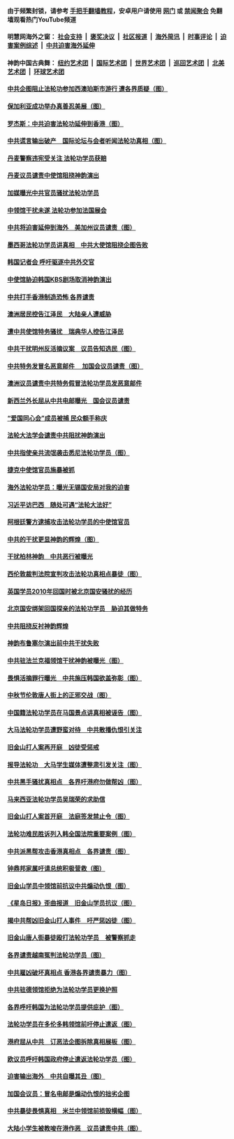 #### 由于频繁封锁，请参考 [手把手翻墙教程](https://github.com/gfw-breaker/guides/wiki/)，安卓用户请使用 [网门](https://github.com/gfw-breaker/bn-android/blob/master/ogate.md?t=05261837?t=05261539?t=05261254) 或 [禁闻聚合](https://github.com/gfw-breaker/bn-android) 免翻墙观看热门YouTube频道 

#### 明慧网海外之窗：&nbsp;[社会支持](140.md?t=05261837?t=05261539?t=05261254) &nbsp;|&nbsp; [褒奖决议](282.md?t=05261837?t=05261539?t=05261254) &nbsp;|&nbsp; [社区报道](91.md?t=05261837?t=05261539?t=05261254) &nbsp;|&nbsp; [海外简讯](245.md?t=05261837?t=05261539?t=05261254) &nbsp;|&nbsp; [时事评论](251.md?t=05261837?t=05261539?t=05261254) &nbsp;|&nbsp; [迫害案例综述](328.md?t=05261837?t=05261539?t=05261254) &nbsp;|&nbsp; [中共迫害海外延伸](236.md?t=05261837?t=05261539?t=05261254) 

#### 神韵中国古典舞：&nbsp;[纽约艺术团](nf4778.md?t=05261837?t=05261539?t=05261254) &nbsp;|&nbsp; [国际艺术团](nf4780.md?t=05261837?t=05261539?t=05261254) &nbsp;|&nbsp; [世界艺术团](nf5951.md?t=05261837?t=05261539?t=05261254) &nbsp;|&nbsp; [巡回艺术团](nf4779.md?t=05261837?t=05261539?t=05261254) &nbsp;|&nbsp; [北美艺术团](nf1148019.md?t=05261837?t=05261539?t=05261254) &nbsp;|&nbsp; [环球艺术团](nf1299941.md?t=05261837?t=05261539?t=05261254)  

#### [中共企图阻止法轮功参加西澳珀斯市游行 遭各界质疑（图）](../pages/236/378113.md?t=05261837?t=05261539?t=05261254) 

#### [保加利亚成功举办真善忍美展（图）](../pages/236/373530.md?t=05261837?t=05261539?t=05261254) 

#### [罗杰斯：中共迫害法轮功延伸到香港（图）](../pages/236/371329.md?t=05261837?t=05261539?t=05261254) 

#### [中共谎言输出破产　国际论坛与会者听闻法轮功真相（图）](../pages/236/370880.md?t=05261837?t=05261539?t=05261254) 

#### [丹麦警察违宪受关注 法轮功学员获赔](../pages/236/370323.md?t=05261837?t=05261539?t=05261254) 

#### [丹麦议员谴责中使馆阻挠神韵演出](../pages/236/362691.md?t=05261837?t=05261539?t=05261254) 

#### [加媒曝光中共官员骚扰法轮功学员](../pages/236/359483.md?t=05261837?t=05261539?t=05261254) 

#### [中领馆干扰未遂 法轮功参加法国展会](../pages/236/356081.md?t=05261837?t=05261539?t=05261254) 

#### [中共将迫害延伸到海外　美加州议员谴责（图）](../pages/236/353538.md?t=05261837?t=05261539?t=05261254) 

#### [墨西哥法轮功学员讲真相　中共大使馆阻挠企图告败](../pages/236/351495.md?t=05261837?t=05261539?t=05261254) 

#### [韩国记者会 呼吁驱逐中共外交官](../pages/236/331895.md?t=05261837?t=05261539?t=05261254) 

#### [中使馆胁迫韩国KBS剧场取消神韵演出](../pages/236/327606.md?t=05261837?t=05261539?t=05261254) 

#### [中共打手香港制造恐怖 各界谴责](../pages/236/322935.md?t=05261837?t=05261539?t=05261254) 

#### [澳洲居民控告江泽民　大陆亲人遭威胁](../pages/236/314743.md?t=05261837?t=05261539?t=05261254) 

#### [遭中共使馆特务骚扰　瑞典华人控告江泽民](../pages/236/312119.md?t=05261837?t=05261539?t=05261254) 

#### [中共干扰明州反活摘议案　议员告知选民（图）](../pages/236/310404.md?t=05261837?t=05261539?t=05261254) 

#### [中共特务发冒名恶意邮件 　加国会议员谴责（图）](../pages/236/310330.md?t=05261837?t=05261539?t=05261254) 

#### [澳洲议员谴责中共特务假冒法轮功学员发恶意邮件](../pages/236/310274.md?t=05261837?t=05261539?t=05261254) 

#### [新西兰外长屈从中共电邮曝光　国会议员谴责](../pages/236/308582.md?t=05261837?t=05261539?t=05261254) 

#### [“爱国同心会”成员被捕 民众额手称庆](../pages/236/306076.md?t=05261837?t=05261539?t=05261254) 

#### [法轮大法学会谴责中共阻扰神韵演出](../pages/236/305419.md?t=05261837?t=05261539?t=05261254) 

#### [中共指使亲共流氓袭击悉尼法轮功学员（图）](../pages/236/300542.md?t=05261837?t=05261539?t=05261254) 

#### [捷克中使馆官员施暴被抓](../pages/236/296689.md?t=05261837?t=05261539?t=05261254) 

#### [海外法轮功学员：曝光无锡国安局对我的迫害](../pages/236/296314.md?t=05261837?t=05261539?t=05261254) 

#### [习近平访巴西　随处可遇“法轮大法好”](../pages/236/295171.md?t=05261837?t=05261539?t=05261254) 

#### [阿根廷警方逮捕攻击法轮功学员的中使馆官员](../pages/236/294978.md?t=05261837?t=05261539?t=05261254) 

#### [中共的干扰更显神韵的辉煌（图）](../pages/236/289344.md?t=05261837?t=05261539?t=05261254) 

#### [干扰柏林神韵　中共恶行被曝光](../pages/236/289063.md?t=05261837?t=05261539?t=05261254) 

#### [西伦敦裁判法院宣判攻击法轮功真相点暴徒（图）](../pages/236/282722.md?t=05261837?t=05261539?t=05261254) 

#### [英国学员2010年回国时被北京国安骚扰的经历](../pages/236/281907.md?t=05261837?t=05261539?t=05261254) 

#### [北京国安绑架回国探亲的法轮功学员　胁迫其做特务](../pages/236/280941.md?t=05261837?t=05261539?t=05261254) 

#### [中共阻挠反衬神韵辉煌](../pages/236/270961.md?t=05261837?t=05261539?t=05261254) 

#### [神韵布鲁塞尔演出前中共干扰失败](../pages/236/270811.md?t=05261837?t=05261539?t=05261254) 

#### [中共驻法兰克福领馆干扰神韵被曝光（图）](../pages/236/270766.md?t=05261837?t=05261539?t=05261254) 

#### [畏惧活摘罪行曝光　中共施压韩国欲盖弥彰（图）](../pages/236/264930.md?t=05261837?t=05261539?t=05261254) 

#### [中秋节伦敦唐人街上的正邪交战（图）](../pages/236/263597.md?t=05261837?t=05261539?t=05261254) 

#### [中国籍法轮功学员在马国景点讲真相被诬告（图）](../pages/236/262918.md?t=05261837?t=05261539?t=05261254) 

#### [大马法轮功学员遭野蛮对待　中共散播仇恨引关注](../pages/236/262024.md?t=05261837?t=05261539?t=05261254) 

#### [旧金山打人案再开庭　凶徒受惩戒](../pages/236/261596.md?t=05261837?t=05261539?t=05261254) 

#### [报导法轮功　大马学生媒体遭整肃引发关注（图）](../pages/236/261602.md?t=05261837?t=05261539?t=05261254) 

#### [中共黑手骚扰真相点　各界吁港府勿做帮凶（图）](../pages/236/261437.md?t=05261837?t=05261539?t=05261254) 

#### [马来西亚法轮功学员吴瑞荣的求助信](../pages/236/261163.md?t=05261837?t=05261539?t=05261254) 

#### [旧金山打人案首开庭　法庭签发禁止令（图）](../pages/236/261107.md?t=05261837?t=05261539?t=05261254) 

#### [法轮功难民胜诉列入韩全国法院重要案例（图）](../pages/236/260148.md?t=05261837?t=05261539?t=05261254) 

#### [中共派黑帮攻击香港真相点　各界谴责（图）](../pages/236/259940.md?t=05261837?t=05261539?t=05261254) 

#### [钟鼎邦家属吁请总统积极营救（图）](../pages/236/259492.md?t=05261837?t=05261539?t=05261254) 

#### [旧金山学员中领馆前抗议中共煽动仇恨（图）](../pages/236/259209.md?t=05261837?t=05261539?t=05261254) 

#### [《星岛日报》歪曲报道　旧金山学员抗议（图）](../pages/236/259008.md?t=05261837?t=05261539?t=05261254) 

#### [揭中共帮凶旧金山打人事件　吁严惩凶徒（图）](../pages/236/258960.md?t=05261837?t=05261539?t=05261254) 

#### [旧金山唐人街暴徒殴打法轮功学员　被警察抓走](../pages/236/258826.md?t=05261837?t=05261539?t=05261254) 

#### [各界谴责越南冤判法轮功学员（图）](../pages/236/249539.md?t=05261837?t=05261539?t=05261254) 

#### [中共雇凶破坏真相点 香港各界谴责暴力（图）](../pages/236/249372.md?t=05261837?t=05261539?t=05261254) 

#### [中共驻德领馆拒绝为法轮功学员更换护照](../pages/236/248090.md?t=05261837?t=05261539?t=05261254) 

#### [各界呼吁韩国为法轮功学员提供庇护（图）](../pages/236/247303.md?t=05261837?t=05261539?t=05261254) 

#### [法轮功学员在多伦多韩领馆前吁停止遣返（图）](../pages/236/247066.md?t=05261837?t=05261539?t=05261254) 

#### [港府屈从中共　订恶法企图拆除真相展板（图）](../pages/236/246584.md?t=05261837?t=05261539?t=05261254) 

#### [欧议员呼吁韩国政府停止遣返法轮功学员（图）](../pages/236/246522.md?t=05261837?t=05261539?t=05261254) 

#### [迫害输出海外　中共自曝其丑（图）](../pages/236/243840.md?t=05261837?t=05261539?t=05261254) 

#### [加国会议员：冒名电邮是煽动仇恨的拙劣企图](../pages/236/243281.md?t=05261837?t=05261539?t=05261254) 

#### [中共暴徒畏惧真相　米兰中领馆前损毁横幅（图）](../pages/236/242838.md?t=05261837?t=05261539?t=05261254) 

#### [大陆小学生被教唆在港作恶　议员谴责中共（图）](../pages/236/241888.md?t=05261837?t=05261539?t=05261254) 

